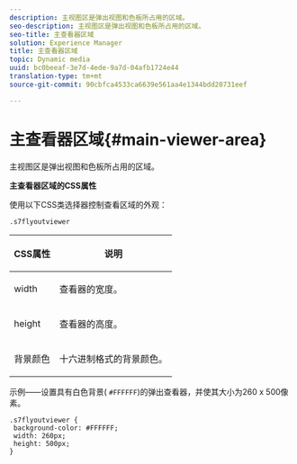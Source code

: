 ```yaml
---
description: 主视图区是弹出视图和色板所占用的区域。
seo-description: 主视图区是弹出视图和色板所占用的区域。
seo-title: 主查看器区域
solution: Experience Manager
title: 主查看器区域
topic: Dynamic media
uuid: bc0beeaf-3e7d-4ede-9a7d-04afb1724e44
translation-type: tm+mt
source-git-commit: 90cbfca4533ca6639e561aa4e1344bdd20731eef

---
```



# 主查看器区域{#main-viewer-area}

主视图区是弹出视图和色板所占用的区域。

<!--<a id="section_061E550C1C1D4DB2BD663A898895B38C"></a>-->

**主查看器区域的CSS属性**

使用以下CSS类选择器控制查看区域的外观：

```
.s7flyoutviewer
```

<table id="table_94EE3F5BBE4547C0B4943471CEE7EDE4"> 
 <thead> 
  <tr> 
   <th colname="col1" class="entry"> <p> CSS属性 </p> </th> 
   <th colname="col2" class="entry"> <p>说明 </p> </th> 
  </tr> 
 </thead>
 <tbody> 
  <tr> 
   <td colname="col1"> <p> <span class="codeph"> width </span> </p> </td> 
   <td colname="col2"> <p>查看器的宽度。 </p> </td> 
  </tr> 
  <tr> 
   <td colname="col1"> <p> <span class="codeph"> height </span> </p> </td> 
   <td colname="col2"> <p>查看器的高度。 </p> </td> 
  </tr> 
  <tr> 
   <td colname="col1"> <p> <span class="codeph"> 背景颜色 </span> </p> </td> 
   <td colname="col2"> <p> 十六进制格式的背景颜色。 </p> </td> 
  </tr> 
 </tbody> 
</table>

示例——设置具有白色背景( `#FFFFFF`)的弹出查看器，并使其大小为260 x 500像素。

```
.s7flyoutviewer { 
 background-color: #FFFFFF; 
 width: 260px; 
 height: 500px;  
}
```

